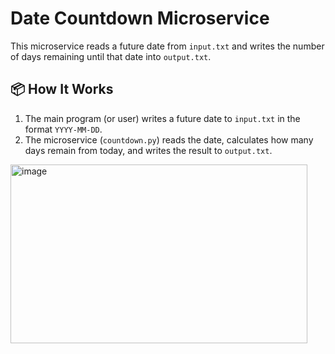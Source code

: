 # Date Countdown Microservice

This microservice reads a future date from `input.txt` and writes the number of days remaining until that date into `output.txt`.

## 📦 How It Works

1. The main program (or user) writes a future date to `input.txt` in the format `YYYY-MM-DD`.
2. The microservice (`countdown.py`) reads the date, calculates how many days remain from today, and writes the result to `output.txt`.

<img width="475" height="286" alt="image" src="https://github.com/user-attachments/assets/7d5d8e8f-8f5b-41f5-86db-3645e5931c63" />
